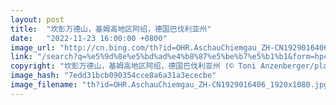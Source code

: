 ```yaml
---
layout: post
title:  "坎彭万德山，基姆高地区阿绍，德国巴伐利亚州"
date:   "2022-11-23 16:00:00 +0800"
image_url: "http://cn.bing.com/th?id=OHR.AschauChiemgau_ZH-CN1929016406_1920x1080.jpg&rf=LaDigue_1920x1080.jpg&pid=hp"
link: "/search?q=%e5%9d%8e%e5%bd%ad%e4%b8%87%e5%be%b7%e5%b1%b1&form=hpcapt&mkt=zh-cn"
copyright: "坎彭万德山，基姆高地区阿绍，德国巴伐利亚州 (© Toni Anzenberger/plainpicture)"
image_hash: "7edd31bcb090354cce8a6a31a3ececbe"
image_filename: "th?id=OHR.AschauChiemgau_ZH-CN1929016406_1920x1080.jpg&rf=LaDigue_1920x1080.jpg&pid=hp"
---
```

